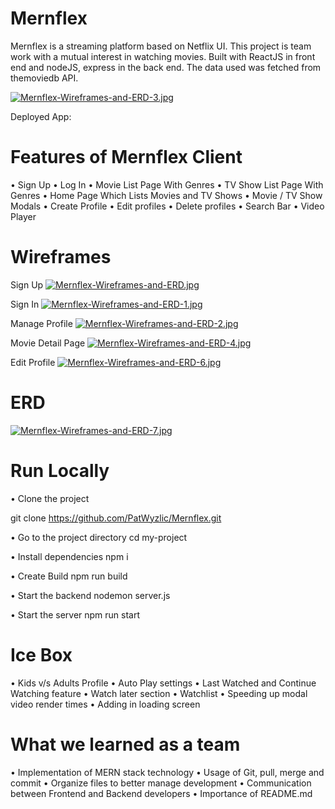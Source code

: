 # Mernflex 
Mernflex is a streaming platform based on Netflix UI. This project is  team work with a mutual interest in watching movies. Built with ReactJS in front end and nodeJS, express in the back end. The data used was fetched from themoviedb API.

[![Mernflex-Wireframes-and-ERD-3.jpg](https://i.postimg.cc/g0YkCVCP/Mernflex-Wireframes-and-ERD-3.jpg)](https://postimg.cc/v4Ns9V8P)

Deployed App: 


# Features of Mernflex Client

•	Sign Up 
•	Log In
•	Movie List Page With Genres
•	TV Show List Page With Genres
•	Home Page Which Lists Movies and TV Shows
•	Movie / TV Show Modals
•	Create Profile
•	Edit profiles
•	Delete profiles
•	Search Bar
•	Video Player

# Wireframes 
Sign Up
[![Mernflex-Wireframes-and-ERD.jpg](https://i.postimg.cc/ZKb1rfz3/Mernflex-Wireframes-and-ERD.jpg)](https://postimg.cc/WtyWVw3b)

Sign In
[![Mernflex-Wireframes-and-ERD-1.jpg](https://i.postimg.cc/26Nt3Gx1/Mernflex-Wireframes-and-ERD-1.jpg)](https://postimg.cc/f35Crxps)

Manage Profile
[![Mernflex-Wireframes-and-ERD-2.jpg](https://i.postimg.cc/HkJv2RZJ/Mernflex-Wireframes-and-ERD-2.jpg)](https://postimg.cc/nXJ1VRtZ)

Movie Detail Page
[![Mernflex-Wireframes-and-ERD-4.jpg](https://i.postimg.cc/9QGZCBz8/Mernflex-Wireframes-and-ERD-4.jpg)](https://postimg.cc/gx2nK8V8)

Edit Profile
[![Mernflex-Wireframes-and-ERD-6.jpg](https://i.postimg.cc/0jwrZ8wW/Mernflex-Wireframes-and-ERD-6.jpg)](https://postimg.cc/1Vy931Mw)


# ERD

[![Mernflex-Wireframes-and-ERD-7.jpg](https://i.postimg.cc/4yk9h8Lh/Mernflex-Wireframes-and-ERD-7.jpg)](https://postimg.cc/bDgJ7Rjz)



#  Run Locally
 
• Clone the project

  git clone https://github.com/PatWyzlic/Mernflex.git

• Go to the project directory
  cd my-project

• Install dependencies
  npm i

• Create Build
  npm run build

• Start the backend
  nodemon server.js

• Start the server
  npm run start


# Ice Box

• Kids v/s Adults Profile
• Auto Play settings
• Last Watched and Continue Watching feature
• Watch later section
• Watchlist
• Speeding up modal video render times
• Adding in loading screen

# What we learned as a team

•	Implementation of MERN stack technology
•	Usage of Git, pull, merge and commit
•	Organize files to better manage development
•	Communication between Frontend and Backend developers
•	Importance of README.md

